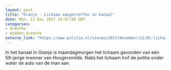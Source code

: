 ```yaml
---
layout: post
title: "Oranje - Lichaam aangetroffen in kanaal"
date: Mon, 11 Dec 2017 14:07:00 GMT
categories: 
- drenthe 
- midden-drenthe 
externe_link: "https://www.politie.nl/nieuws/2017/december/11/01-lichaam-aangetroffen-in-kanaal.html"
---
```


In het kanaal in Oranje is maandagmorgen het lichaam gevonden van een 59-jarige inwoner van Hoogersmilde. Nabij het lichaam trof de politie onder water de auto van de man aan.
